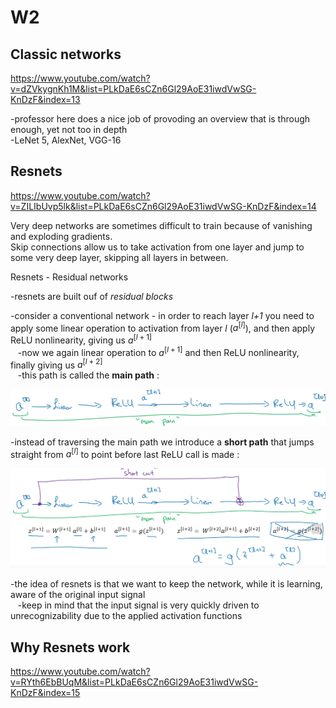 # W2  
## Classic networks  
https://www.youtube.com/watch?v=dZVkygnKh1M&list=PLkDaE6sCZn6Gl29AoE31iwdVwSG-KnDzF&index=13  
  
-professor here does a nice job of provoding an overview that is through enough, yet not too in depth  
-LeNet 5, AlexNet, VGG-16  
  
## Resnets  
https://www.youtube.com/watch?v=ZILIbUvp5lk&list=PLkDaE6sCZn6Gl29AoE31iwdVwSG-KnDzF&index=14  
  
Very deep networks are sometimes difficult to train because of vanishing and exploding gradients.  
Skip connections allow us to take activation from one layer and jump to some very deep layer, skipping all layers in between.  
  
Resnets - Residual networks  
  
-resnets are built ouf of *residual blocks*  
  
-consider a conventional network - in order to reach layer *l+1* you need to apply some linear operation to activation from layer *l* ($a^{[l]}$), and then apply ReLU nonlinearity, giving us $a^{[l+1]}$  
&nbsp;&nbsp;&nbsp;-now we again linear operation to $a^{[l+1]}$ and then ReLU nonlinearity, finally giving us $a^{[l+2]}$  
&nbsp;&nbsp;&nbsp;-this path is called the **main path** :  
<p style="text-align: center">
    <img src="../screenshots/MainPat.png"/>
</p>  
  
-instead of traversing the main path we introduce a **short path** that jumps straight from $a^{[l]}$ to point before last ReLU call is made :  
<p style="text-align: center">
    <img src="../screenshots/ShortPath.png"/>
</p>  
  
-the idea of resnets is that we want to keep the network, while it is learning, aware of the original input signal  
&nbsp;&nbsp;&nbsp;-keep in mind that the input signal is very quickly driven to unrecognizability due to the applied activation functions  
  
## Why Resnets work  
https://www.youtube.com/watch?v=RYth6EbBUqM&list=PLkDaE6sCZn6Gl29AoE31iwdVwSG-KnDzF&index=15  
  
